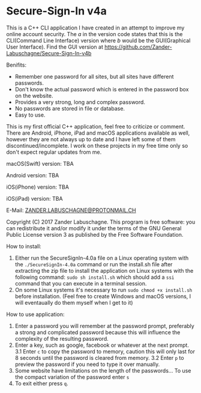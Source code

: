 # Secure-Sign-In v4a
This is a C++ CLI application I have created in an attempt to improve my online account security. The _a_ in the version code states that this is the CLI(Command Line Interface) version where _b_ would be the GUI(Graphical User Interface). Find the GUI version at https://github.com/Zander-Labuschagne/Secure-Sign-In-v4b

Benifits:
  - Remember one password for all sites, but all sites have different passwords.
  - Don't know the actual password which is entered in the password box on the website.
  - Provides a very strong, long and complex password.
  - No passwords are stored in file or database.
  - Easy to use.
  
This is my first official C++ application, feel free to criticize or comment.
There are Android, iPhone, iPad and macOS applications available as well, however they are not always up to date and I have left some of them discontinued/incomplete. I work on these projects in my free time only so don't expect regular updates from me.

macOS(Swift) version: TBA

Android version: TBA

iOS(iPhone) version: TBA

iOS(iPad) version: TBA

E-Mail: ZANDER.LABUSCHAGNE@PROTONMAIL.CH

Copyright (C) 2017 Zander Labuschagne. This program is free software: you can redistribute it and/or modify it under the terms of the GNU General Public License version 3 as published by the Free Software Foundation.

How to install:
  1. Either run the SecureSignIn-4.0a file on a Linux operating system with the ``./SecureSignIn-4.0a`` command or run the install.sh file after extracting the zip file to install the application on Linux systems with the following command: ``sudo sh install.sh`` which should add a ``ssi`` command that you can execute in a terminal session.
  2. On some Linux systems it's necessary to run ``sudo chmod +x install.sh`` before installation.
  (Feel free to create Windows and macOS versions, I will eventaually do them myself when I get to it)

How to use application:
  1. Enter a password you will remember at the password prompt, preferably a strong and complicated password because this will influence the complexity of the resulting password.
  2. Enter a key, such as google, facebook or whatever at the next prompt.
  3.1 Enter ``c`` to copy the password to memory, caution this will only last for 8 seconds until the password is cleared from memory.
  3.2 Enter ``p`` to preview the password if you need to type it over manually.
  4. Some website have limitations on the length of the passwords... To use the compact variation of the password enter ``s``
  5. To exit either press ``q``.
